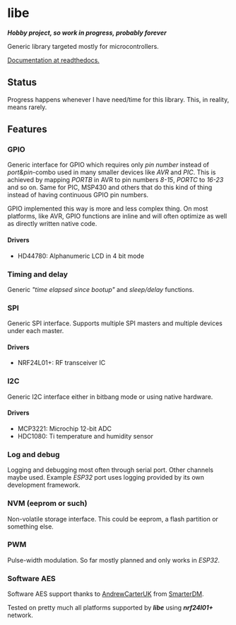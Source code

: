 # libe
***Hobby project, so work in progress, probably forever***

Generic library targeted mostly for microcontrollers.

[Documentation at readthedocs.](https://libe.readthedocs.io/en/latest/)

## Status

Progress happens whenever I have need/time for this library.
This, in reality, means rarely.

## Features

### GPIO

Generic interface for GPIO which requires only *pin number* instead of *port&pin*-combo used in many smaller devices like *AVR* and *PIC*.
This is achieved by mapping *PORTB* in AVR to pin numbers *8-15*, *PORTC* to *16-23* and so on.
Same for PIC, MSP430 and others that do this kind of thing instead of having continuous
GPIO pin numbers.

GPIO implemented this way is more and less complex thing.
On most platforms, like AVR, GPIO functions are inline and will often optimize as well
as directly written native code.

#### Drivers

* HD44780: Alphanumeric LCD in 4 bit mode

### Timing and delay

Generic *"time elapsed since bootup"* and *sleep/delay* functions.

### SPI

Generic SPI interface. Supports multiple SPI masters and multiple devices under each master.

#### Drivers

* NRF24L01+: RF transceiver IC

### I2C

Generic I2C interface either in bitbang mode or using native hardware.

#### Drivers

* MCP3221: Microchip 12-bit ADC
* HDC1080: Ti temperature and humidity sensor

### Log and debug

Logging and debugging most often through serial port.
Other channels maybe used. Example *ESP32* port uses logging provided by its own development framework.

### NVM (eeprom or such)

Non-volatile storage interface. This could be eeprom, a flash partition or something else.

### PWM

Pulse-width modulation. So far mostly planned and only works in *ESP32*.

### Software AES

Software AES support thanks to [AndrewCarterUK](https://twitter.com/AndrewCarterUK) from [SmarterDM](https://github.com/SmarterDM/micro-aes).

Tested on pretty much all platforms supported by ***libe*** using ***nrf24l01+*** network.


